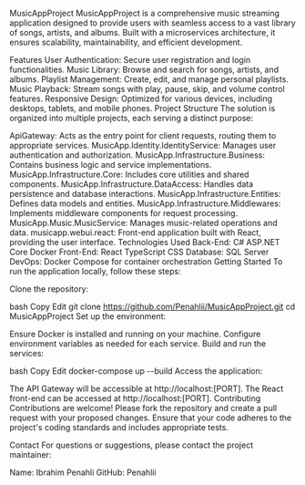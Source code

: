 MusicAppProject
MusicAppProject is a comprehensive music streaming application designed to provide users with seamless access to a vast library of songs, artists, and albums. Built with a microservices architecture, it ensures scalability, maintainability, and efficient development.

Features
User Authentication: Secure user registration and login functionalities.
Music Library: Browse and search for songs, artists, and albums.
Playlist Management: Create, edit, and manage personal playlists.
Music Playback: Stream songs with play, pause, skip, and volume control features.
Responsive Design: Optimized for various devices, including desktops, tablets, and mobile phones.
Project Structure
The solution is organized into multiple projects, each serving a distinct purpose:

ApiGateway: Acts as the entry point for client requests, routing them to appropriate services.
MusicApp.Identity.IdentityService: Manages user authentication and authorization.
MusicApp.Infrastructure.Business: Contains business logic and service implementations.
MusicApp.Infrastructure.Core: Includes core utilities and shared components.
MusicApp.Infrastructure.DataAccess: Handles data persistence and database interactions.
MusicApp.Infrastructure.Entities: Defines data models and entities.
MusicApp.Infrastructure.Middlewares: Implements middleware components for request processing.
MusicApp.Music.MusicService: Manages music-related operations and data.
musicapp.webui.react: Front-end application built with React, providing the user interface.
Technologies Used
Back-End:
C#
ASP.NET Core
Docker
Front-End:
React
TypeScript
CSS
Database:
SQL Server
DevOps:
Docker Compose for container orchestration
Getting Started
To run the application locally, follow these steps:

Clone the repository:

bash
Copy
Edit
git clone https://github.com/Penahlii/MusicAppProject.git
cd MusicAppProject
Set up the environment:

Ensure Docker is installed and running on your machine.
Configure environment variables as needed for each service.
Build and run the services:

bash
Copy
Edit
docker-compose up --build
Access the application:

The API Gateway will be accessible at http://localhost:[PORT].
The React front-end can be accessed at http://localhost:[PORT].
Contributing
Contributions are welcome! Please fork the repository and create a pull request with your proposed changes. Ensure that your code adheres to the project's coding standards and includes appropriate tests.


Contact
For questions or suggestions, please contact the project maintainer:

Name: Ibrahim Penahli
GitHub: Penahlii
